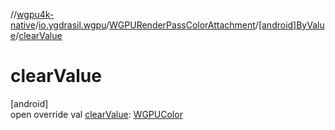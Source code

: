 //[wgpu4k-native](../../../../index.md)/[io.ygdrasil.wgpu](../../index.md)/[WGPURenderPassColorAttachment](../index.md)/[[android]ByValue](index.md)/[clearValue](clear-value.md)

# clearValue

[android]\
open override val [clearValue](clear-value.md): [WGPUColor](../../-w-g-p-u-color/index.md)